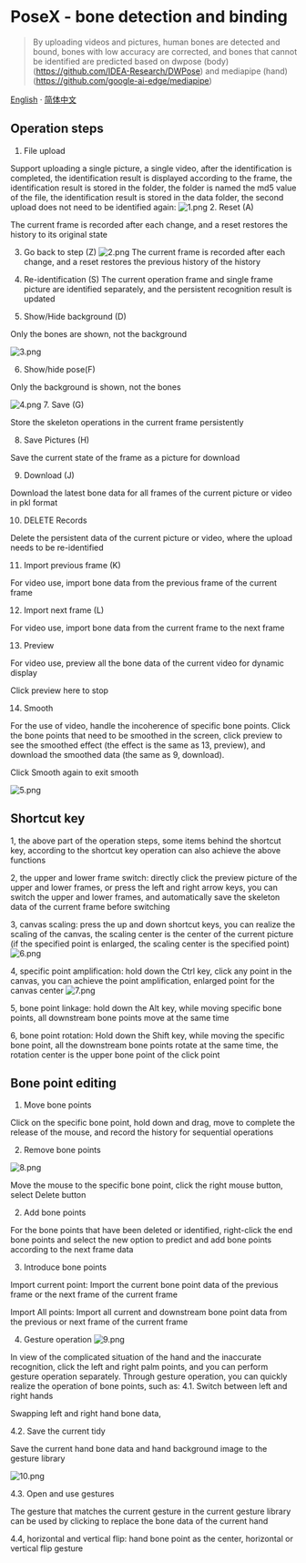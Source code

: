 # PoseX - bone detection and binding
> By uploading videos and pictures, human bones are detected and bound, bones with low accuracy are corrected, and bones that cannot be identified are predicted
> based on dwpose (body) (https://github.com/IDEA-Research/DWPose) and mediapipe (hand) (https://github.com/google-ai-edge/mediapipe)
>
>
> 
[English](README.md) · [简体中文](README.ZH.md)

## Operation steps
1. File upload

Support uploading a single picture, a single video, after the identification is completed, the identification result is displayed according to the frame, the identification result is stored in the folder, the folder is named the md5 value of the file, the identification result is stored in the data folder, the second upload does not need to be identified again:
![1.png](image/1.png)
2. Reset (A)

The current frame is recorded after each change, and a reset restores the history to its original state

3. Go back to step (Z)
![2.png](image/2.png)
The current frame is recorded after each change, and a reset restores the previous history of the history


4. Re-identification (S)
The current operation frame and single frame picture are identified separately, and the persistent recognition result is updated

5. Show/Hide background (D)

Only the bones are shown, not the background

![3.png](image/3.png)

6. Show/hide pose(F)

Only the background is shown, not the bones

![4.png](image/4.png)
7. Save (G)

Store the skeleton operations in the current frame persistently

8. Save Pictures (H)

Save the current state of the frame as a picture for download

9. Download (J)

Download the latest bone data for all frames of the current picture or video in pkl format

10. DELETE Records

Delete the persistent data of the current picture or video, where the upload needs to be re-identified

11. Import previous frame (K)

For video use, import bone data from the previous frame of the current frame

12. Import next frame (L)

For video use, import bone data from the current frame to the next frame

13. Preview

For video use, preview all the bone data of the current video for dynamic display

Click preview here to stop

14. Smooth

For the use of video, handle the incoherence of specific bone points. Click the bone points that need to be smoothed in the screen, click preview to see the smoothed effect (the effect is the same as 13, preview), and download the smoothed data (the same as 9, download).

Click Smooth again to exit smooth

![5.png](image/5.png)

## Shortcut key
1, the above part of the operation steps, some items behind the shortcut key, according to the shortcut key operation can also achieve the above functions

2, the upper and lower frame switch: directly click the preview picture of the upper and lower frames, or press the left and right arrow keys, you can switch the upper and lower frames, and automatically save the skeleton data of the current frame before switching

3, canvas scaling: press the up and down shortcut keys, you can realize the scaling of the canvas, the scaling center is the center of the current picture (if the specified point is enlarged, the scaling center is the specified point)
![6.png](image/6.png)

4, specific point amplification: hold down the Ctrl key, click any point in the canvas, you can achieve the point amplification, enlarged point for the canvas center
![7.png](image/7.png)

5, bone point linkage: hold down the Alt key, while moving specific bone points, all downstream bone points move at the same time

6, bone point rotation: Hold down the Shift key, while moving the specific bone point, all the downstream bone points rotate at the same time, the rotation center is the upper bone point of the click point


## Bone point editing
1. Move bone points

Click on the specific bone point, hold down and drag, move to complete the release of the mouse, and record the history for sequential operations

2. Remove bone points

![8.png](image/8.png)

Move the mouse to the specific bone point, click the right mouse button, select Delete button

2. Add bone points

For the bone points that have been deleted or identified, right-click the end bone points and select the new option to predict and add bone points according to the next frame data

3. Introduce bone points

Import current point: Import the current bone point data of the previous frame or the next frame of the current frame

Import All points: Import all current and downstream bone point data from the previous or next frame of the current frame

4. Gesture operation
![9.png](image/9.png)

In view of the complicated situation of the hand and the inaccurate recognition, click the left and right palm points, and you can perform gesture operation separately. Through gesture operation, you can quickly realize the operation of bone points, such as:
4.1. Switch between left and right hands

Swapping left and right hand bone data,

4.2. Save the current tidy

Save the current hand bone data and hand background image to the gesture library

![10.png](image/10.png)

4.3. Open and use gestures

The gesture that matches the current gesture in the current gesture library can be used by clicking to replace the bone data of the current hand

4.4, horizontal and vertical flip: hand bone point as the center, horizontal or vertical flip gesture